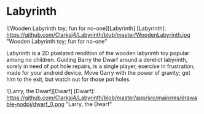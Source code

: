 # Labyrinth 

![Wooden Labyrinth toy; fun for no-one][Labyrinth]
[Labyrinth]: https://github.com/Clarksj4/Labyrinth/blob/master/WoodenLabyrinth.jpg "Wooden Labyrinth toy; fun for no-one"

Labyrinth is a 2D pixelated rendition of the wooden labyrinth toy popular among no children. Guiding Barry the Dwarf around a derelict labyrinth, sorely in need of pot hole repairs, is a single player, exercise in frustration, made for your android device. Move Garry with the power of gravity; get him to the exit, but watch out for those pot holes.

![Larry, the Dwarf][Dwarf]
[Dwarf]: https://github.com/Clarksj4/Labyrinth/blob/master/app/src/main/res/drawable-nodpi/dwarf_0.png "Larry, the Dwarf"
